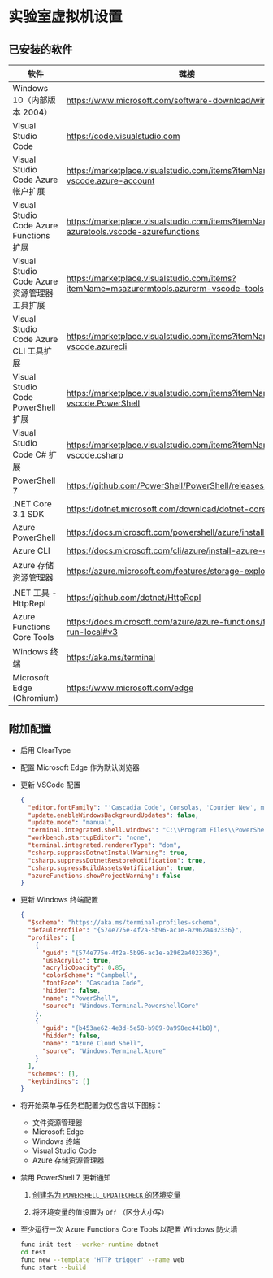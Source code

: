 ﻿# 实验室虚拟机设置

## 已安装的软件

| 软件 | 链接 |
| --- | --- |
| Windows 10（内部版本 2004） | <https://www.microsoft.com/software-download/windows10> |
| Visual Studio Code | <https://code.visualstudio.com> |
| Visual Studio Code Azure 帐户扩展 | <https://marketplace.visualstudio.com/items?itemName=ms-vscode.azure-account> |
| Visual Studio Code Azure Functions 扩展 | <https://marketplace.visualstudio.com/items?itemName=ms-azuretools.vscode-azurefunctions> |
| Visual Studio Code Azure 资源管理器工具扩展 | <https://marketplace.visualstudio.com/items?itemName=msazurermtools.azurerm-vscode-tools> |
| Visual Studio Code Azure CLI 工具扩展 | <https://marketplace.visualstudio.com/items?itemName=ms-vscode.azurecli> |
| Visual Studio Code PowerShell 扩展 | <https://marketplace.visualstudio.com/items?itemName=ms-vscode.PowerShell> |
| Visual Studio Code C# 扩展 | <https://marketplace.visualstudio.com/items?itemName=ms-vscode.csharp> |
| PowerShell 7 | <https://github.com/PowerShell/PowerShell/releases/tag/v7.0.3> |
| .NET Core 3.1 SDK | <https://dotnet.microsoft.com/download/dotnet-core/3.1> |
| Azure PowerShell | <https://docs.microsoft.com/powershell/azure/install-az-ps> |
| Azure CLI | <https://docs.microsoft.com/cli/azure/install-azure-cli> |
| Azure 存储资源管理器 | <https://azure.microsoft.com/features/storage-explorer> |
| .NET 工具 - HttpRepl | <https://github.com/dotnet/HttpRepl> |
| Azure Functions Core Tools | <https://docs.microsoft.com/azure/azure-functions/functions-run-local#v3> |
| Windows 终端 | <https://aka.ms/terminal> |
| Microsoft Edge (Chromium) | <https://www.microsoft.com/edge> |

## 附加配置

- 启用 ClearType
  
- 配置 Microsoft Edge 作为默认浏览器

- 更新 VSCode 配置

  ```json
  {
    "editor.fontFamily": "'Cascadia Code', Consolas, 'Courier New', monospace",
    "update.enableWindowsBackgroundUpdates": false,
    "update.mode": "manual",
    "terminal.integrated.shell.windows": "C:\\Program Files\\PowerShell\\7\\pwsh.exe",
    "workbench.startupEditor": "none",
    "terminal.integrated.rendererType": "dom",
    "csharp.suppressDotnetInstallWarning": true,
    "csharp.suppressDotnetRestoreNotification": true,
    "csharp.supressBuildAssetsNotification": true,
    "azureFunctions.showProjectWarning": false
  }
  ```

- 更新 Windows 终端配置

  ```json
  {
    "$schema": "https://aka.ms/terminal-profiles-schema",
    "defaultProfile": "{574e775e-4f2a-5b96-ac1e-a2962a402336}",
    "profiles": [
      {
        "guid": "{574e775e-4f2a-5b96-ac1e-a2962a402336}",
        "useAcrylic": true,
        "acrylicOpacity": 0.85,
        "colorScheme": "Campbell",
        "fontFace": "Cascadia Code",
        "hidden": false,
        "name": "PowerShell",
        "source": "Windows.Terminal.PowershellCore"
      },
      {
        "guid": "{b453ae62-4e3d-5e58-b989-0a998ec441b8}",
        "hidden": false,
        "name": "Azure Cloud Shell",
        "source": "Windows.Terminal.Azure"
      }
    ],
    "schemes": [],
    "keybindings": []
  }
  ```

- 将开始菜单与任务栏配置为仅包含以下图标：
  - 文件资源管理器
  - Microsoft Edge
  - Windows 终端
  - Visual Studio Code
  - Azure 存储资源管理器

- 禁用 PowerShell 7 更新通知

  1. [创建名为 ``POWERSHELL_UPDATECHECK`` 的环境变量](https://docs.microsoft.com/powershell/module/microsoft.powershell.core/about/about_update_notifications?view=powershell-7)
  
  1. 将环境变量的值设置为 ``Off`` （区分大小写）

- 至少运行一次 Azure Functions Core Tools 以配置 Windows 防火墙

  ```bash
  func init test --worker-runtime dotnet
  cd test
  func new --template 'HTTP trigger' --name web
  func start --build
  ```
